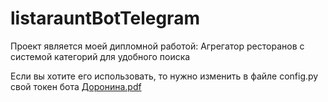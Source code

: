 # listarauntBotTelegram
Проект является моей дипломной работой:
Агрегатор ресторанов с системой категорий для удобного поиска

Если вы хотите его использовать, то нужно изменить в файле config.py свой токен бота
[Доронина.pdf](https://github.com/Sarahttheory/listarauntBotTelegram/files/11757103/default.pdf)

